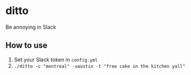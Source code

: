 # ditto
Be annoying in Slack


## How to use

1. Set your Slack token in `config.yml`
2. `./ditto -c "montreal" -uaustin -t "free cake in the kitchen yall"`

